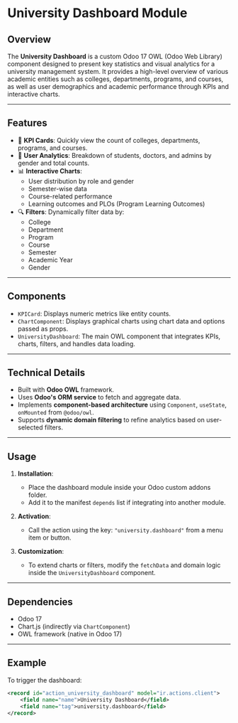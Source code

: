 # University Dashboard Module

## Overview

The **University Dashboard** is a custom Odoo 17 OWL (Odoo Web Library) component designed to present key statistics and visual analytics for a university management system. It provides a high-level overview of various academic entities such as colleges, departments, programs, and courses, as well as user demographics and academic performance through KPIs and interactive charts.

---

## Features

- 🎯 **KPI Cards**: Quickly view the count of colleges, departments, programs, and courses.
- 👥 **User Analytics**: Breakdown of students, doctors, and admins by gender and total counts.
- 📊 **Interactive Charts**:
  - User distribution by role and gender
  - Semester-wise data
  - Course-related performance
  - Learning outcomes and PLOs (Program Learning Outcomes)
- 🔍 **Filters**: Dynamically filter data by:
  - College
  - Department
  - Program
  - Course
  - Semester
  - Academic Year
  - Gender

---

## Components

- `KPICard`: Displays numeric metrics like entity counts.
- `ChartComponent`: Displays graphical charts using chart data and options passed as props.
- `UniversityDashboard`: The main OWL component that integrates KPIs, charts, filters, and handles data loading.

---

## Technical Details

- Built with **Odoo OWL** framework.
- Uses **Odoo's ORM service** to fetch and aggregate data.
- Implements **component-based architecture** using `Component`, `useState`, `onMounted` from `@odoo/owl`.
- Supports **dynamic domain filtering** to refine analytics based on user-selected filters.

---

## Usage

1. **Installation**:
   - Place the dashboard module inside your Odoo custom addons folder.
   - Add it to the manifest `depends` list if integrating into another module.

2. **Activation**:
   - Call the action using the key: `"university.dashboard"` from a menu item or button.

3. **Customization**:
   - To extend charts or filters, modify the `fetchData` and domain logic inside the `UniversityDashboard` component.

---

## Dependencies

- Odoo 17
- Chart.js (indirectly via `ChartComponent`)
- OWL framework (native in Odoo 17)

---

## Example

To trigger the dashboard:

```xml
<record id="action_university_dashboard" model="ir.actions.client">
    <field name="name">University Dashboard</field>
    <field name="tag">university.dashboard</field>
</record>
